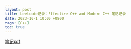 ```yaml
---
layout: post
title: Leetcode记录：Effective C++ and Modern C++ 笔记记录
date: 2023-10-1 10:00 +0800
tags: [C++]
toc: true
---
```


[笔记pdf](https://github.com/LiuJiyu20000308/Cpp_learning/blob/master/CppLearning.pdf)
